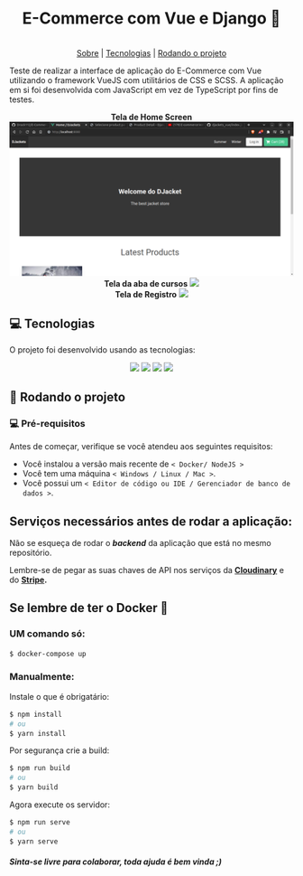 <div align="center">
  <h1>E-Commerce com Vue e Django 🛒</h1>
  <br>
  <div align="center">
    <a href="#sobre">Sobre</a> |
    <a href="#tecnologias">Tecnologias</a> |
    <a href="#run">Rodando o projeto</a>
  </div>
</div>

<a id="sobre"></a>

Teste de realizar a interface de aplicação do E-Commerce com Vue utilizando o framework VueJS com utilitários de CSS e SCSS. A aplicação em si foi desenvolvida com JavaScript em vez de TypeScript por fins de testes.

<div align="center">
  <strong>Tela de Home Screen</strong>
  <img src="./.github/media/app-home.png" />
  <div align="center">
    <strong>Tela da aba de cursos</strong>
    <img src="./.github/media/courses.png" />
  </div>
  <div align="center">
    <strong>Tela de Registro</strong>
    <img src="./.github/media/singup.png" />
  </div>
  <a id="tecnologias"></a>
</div>

## :computer: Tecnologias

O projeto foi desenvolvido usando as tecnologias:

<div align="center">
  <img src="https://img.shields.io/badge/javascript-%23323330.svg?style=for-the-badge&logo=javascript&logoColor=%23F7DF1E" />
  <img src="https://img.shields.io/badge/docker-%230db7ed.svg?style=for-the-badge&logo=docker&logoColor=white" />
  <img src="https://img.shields.io/badge/vuejs-%2335495e.svg?style=for-the-badge&logo=vuedotjs&logoColor=%234FC08D" />
  <img src="https://img.shields.io/badge/SASS-hotpink.svg?style=for-the-badge&logo=SASS&logoColor=white" />
</div>

<a id="run"></a>

## :running: Rodando o projeto

### 💻 Pré-requisitos

Antes de começar, verifique se você atendeu aos seguintes requisitos:

- Você instalou a versão mais recente de `< Docker/ NodeJS >`
- Você tem uma máquina `< Windows / Linux / Mac >`.
- Você possui um `< Editor de código ou IDE / Gerenciador de banco de dados >`.

## Serviços necessários antes de rodar a aplicação:

Não se esqueça de rodar o **_backend_** da aplicação que está no mesmo repositório.

Lembre-se de pegar as suas chaves de API nos serviços da **[Cloudinary](https://www.googleadservices.com/pagead/aclk?sa=L&ai=DChcSEwjl49bn4oX3AhXPQUgAHdW8AFAYABAAGgJjZQ&ohost=www.google.com&cid=CAASJeRoZficLapyBYRC5pWQ6cgFAKUh-DeA2yIPtwULbUZEPsb5Evg&sig=AOD64_3SQrHCVZaf9Ts2mVKRuoGkzAm4Dw&q&adurl&ved=2ahUKEwid3c7n4oX3AhWArJUCHbZRAH4Q0Qx6BAgDEAE)** e do **[Stripe](https://www.googleadservices.com/pagead/aclk?sa=L&ai=DChcSEwijlrD54oX3AhUvQUgAHQb7CAsYABAAGgJjZQ&ohost=www.google.com&cid=CAASJeRopwqWu91WWsvPhM4UKeVdBrRdLP22hWD2ajMnUqih0kZrdnc&sig=AOD64_0Ww0E5pwd2EtlWshd1Y1RIipL_mg&q&adurl&ved=2ahUKEwiutan54oX3AhUNjZUCHaMFAqsQ0Qx6BAgDEAE).**

## Se lembre de ter o Docker :ocean:

### UM comando só:

```bash
$ docker-compose up
```

### Manualmente:

Instale o que é obrigatário:

```bash
$ npm install
# ou
$ yarn install
```

Por segurança crie a build:

```bash
$ npm run build
# ou
$ yarn build
```

Agora execute os servidor:

```bash
$ npm run serve
# ou
$ yarn serve
```

#### _Sinta-se livre para colaborar, toda ajuda é bem vinda ;)_

 <br/>
